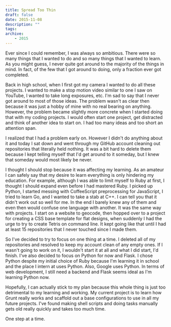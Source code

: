```yaml
---
title: Spread Too Thin
draft: false
date: 2015-11-08
description: ""
tags:
archive:
    - 2015
---
```


Ever since I could remember, I was always so ambitious. There were so many things that I wanted to do and so many things that I wanted to learn. As you might guess, I never quite got around to the majority of the things in mind. In fact, of the few that I got around to doing, only a fraction ever got completed.

Back in high school, when I first got my camera I wanted to do all these projects. I wanted to make a stop motion video similar to one I saw on YouTube, I wanted to take long exposures, etc. I'm sad to say that I never got around to most of those ideas. The problem wasn't as clear then because it was just a hobby of mine with no real bearing on anything. However, the problem became slightly more concrete when I started doing that with my coding projects. I would often start one project, get distracted and think of another idea to start on. I had too many ideas and too short an attention span.

I realized that I had a problem early on. However I didn't do anything about it and today I sat down and went through my GitHub account cleaning out repositories that literally held nothing. It was a bit hard to delete them because I kept telling myself that I'd get around to it someday, but I knew that someday would most likely be never.

I thought I should stop because it was affecting my learning. As an amateur I can safely say that my desire to learn everything is only hindering my education. For example, although I was able to limit myself to Ruby at first, I thought I should expand even before I had mastered Ruby. I picked up Python, I started messing with CoffeeScript preprocessing for JavaScript, I tried to learn Go, and I wanted to take a stab at C++. I can tell you that it didn't work out so well for me. In the end I barely knew any of them and even then would confuse one language with another. It was the same way with projects. I start on a website to geocode, then hopped over to a project for creating a CSS base template for flat designs, when suddenly I had the urge to try to create Tetris on command line. It kept going like that until I had at least 15 repositories that I never touched since I made them.

So I've decided to try to focus on one thing at a time. I deleted all of my repositories and resolved to keep my account clean of any empty ones. If I wasn't going to work on it, I wouldn't start it at all and what I did start, I'd finish. I've also decided to focus on Python for now and Flask. I chose Python despite my initial choice of Ruby because I'm learning it in school and the place I intern at uses Python. Also, Google uses Python. In terms of web development, I still need a backend and Flask seems ideal as I'm learning Python now.

Hopefully, I can actually stick to my plan because this whole thing is just too detrimental to my learning and working. My current project is to learn how Grunt really works and scaffold out a base configurations to use in all my future projects. I've found making shell scripts and doing tasks manually gets old really quickly and takes too much time.

One step at a time.
